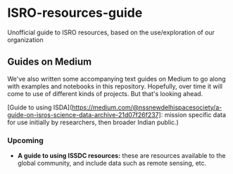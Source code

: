 # ISRO-resources-guide
Unofficial guide to ISRO resources, based on the use/exploration of our organization

## Guides on Medium

We've also written some accompanying text guides on Medium to go along with examples and notebooks in this repository. Hopefully, over time it will come to use of different kinds of projects. But that's looking ahead.

[Guide to using ISDA](https://medium.com/@nssnewdelhispacesociety/a-guide-on-isros-science-data-archive-21d07f26f237]: mission specific data for use initially by researchers, then broader Indian public.)

### Upcoming

- **A guide to using ISSDC resources:** these are resources available to the global community, and include data such as remote sensing, etc.
